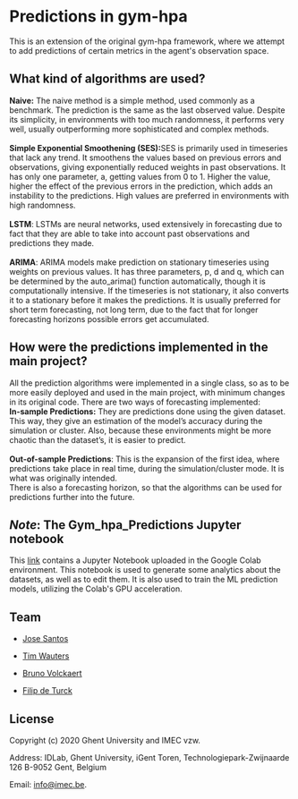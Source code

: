 # Predictions in gym-hpa

This is an extension of the original gym-hpa framework, where we attempt to add predictions of certain metrics in the agent's observation space.  


## What kind of algorithms are used?

<b>Naive:</b> The naive method is a simple method, used commonly as a benchmark. The prediction is the same as the last observed value. Despite its simplicity, in environments with too much randomness, it performs very well, usually outperforming more sophisticated and complex methods.
<br><br><b>Simple Exponential Smoothening (SES):</b>SES is primarily used in timeseries that lack any trend. It smoothens the values based on previous errors and observations, giving exponentially reduced weights in past observations.
It has only one parameter, a, getting values from 0 to 1. Higher the value, higher the effect of the previous errors in the prediction, which adds an instability to the predictions. High values are preferred in environments with high randomness.
<br><br><b>LSTM</b>: LSTMs are neural networks, used extensively in forecasting due to fact that they are able to take into account past observations and predictions they made. 
<br><br><b>ARIMA</b>: ARIMA models make prediction on stationary timeseries using weights on previous values. 
It has three parameters, p, d and q, which can be determined by the auto_arima() function automatically, though it is computationally intensive. If the timeseries is not stationary, it also converts it to a stationary before it makes the predictions. It is usually preferred for short term forecasting, not long term, due to the fact that for longer forecasting horizons possible errors get accumulated.

## How were the predictions implemented in the main project?
All the prediction algorithms were implemented in a single class, so as to be more easily deployed and used in the main project, with minimum changes in its original code. There are two ways of forecasting implemented:
<br><b>In-sample Predictions:</b> They are predictions done using the given dataset. This way, they give an estimation of the model’s accuracy during the simulation or cluster. Also, because these environments might be more chaotic than the dataset’s, it is easier to predict.
<br><br><b>Out-of-sample Predictions</b>: This is the expansion of the first idea, where predictions take place in real time, during the simulation/cluster mode. It is what was originally intended. 
<br>There is also a forecasting horizon, so that the algorithms can be used for predictions further into the future.

## <i>Note</i>: The Gym_hpa_Predictions Jupyter notebook
This [link](https://colab.research.google.com/drive/13NajlHg4cibTmzcvQmOlsuWcuhLLhycu#scrollTo=va59AfhcQ1I8&uniqifier=1)
contains a Jupyter Notebook uploaded in the Google Colab environment. This notebook is used to generate some analytics about the datasets, as well as to edit them. It is also used to train the ML prediction models, utilizing the Colab's GPU acceleration.  

## Team

* [Jose Santos](https://scholar.google.com/citations?hl=en&user=57EIYWcAAAAJ)

* [Tim Wauters](https://scholar.google.com/citations?hl=en&user=Kvxp9iYAAAAJ)

* [Bruno Volckaert](https://scholar.google.com/citations?hl=en&user=NIILGOMAAAAJ)

* [Filip de Turck](https://scholar.google.com/citations?hl=en&user=-HXXnmEAAAAJ)

## License

Copyright (c) 2020 Ghent University and IMEC vzw.

Address: IDLab, Ghent University, iGent Toren, Technologiepark-Zwijnaarde 126 B-9052 Gent, Belgium 

Email: info@imec.be.


